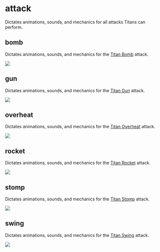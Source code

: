 # attack
Dictates animations, sounds, and mechanics for all attacks Titans can perform.

## bomb
Dictates animations, sounds, and mechanics for the [Titan Bomb](https://www.youtube.com/watch?v=ZLTJYDKLT2U) attack.

![](https://media.giphy.com/media/3ohjV0bzhU91Bj6L8Q/giphy.gif)

## gun
Dictates animations, sounds, and mechanics for the [Titan Gun](https://www.youtube.com/watch?v=oHlpgGm60Vs) attack.

![](https://media.giphy.com/media/xUNd9Nz6SttINs9ILm/giphy.gif)

## overheat
Dictates animations, sounds, and mechanics for the [Titan Overheat](https://www.youtube.com/watch?v=A29wvsLgCXA) attack.

![](https://media.giphy.com/media/d47Jd4x9fjQMr38s/giphy.gif)

## rocket
Dictates animations, sounds, and mechanics for the [Titan Rocket](https://www.youtube.com/watch?v=e6Rv5GFLaso) attack.

![](https://media.giphy.com/media/26FfeLKWRCSFEoUco/giphy.gif)

## stomp
Dictates animations, sounds, and mechanics for the [Titan Stomp](https://www.youtube.com/watch?v=s0IU_tPTEZc) attack.

![](https://media.giphy.com/media/26Ff86aEGdd1b4xCo/giphy.gif)

## swing
Dictates animations, sounds, and mechanics for the [Titan Swing](https://www.youtube.com/watch?v=gg08Y6Rl54k) attack.

![](https://media.giphy.com/media/26FfgCfkT56R3LkiY/giphy.gif)

